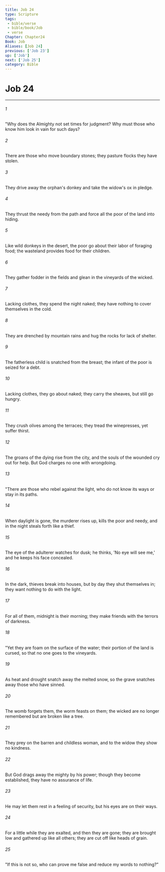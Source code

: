 ```yaml
---
title: Job 24
type: Scripture
tags:
 - bible/verse
 - bible/book/Job
 - verse
Chapter: Chapter24
Book: Job
Aliases: [Job 24]
previous: ['Job 23']
up: ['Job']
next: ['Job 25']
category: Bible
---
```

# Job 24

***


###### 1 
"Why does the Almighty not set times for judgment? Why must those who know him look in vain for such days? 

###### 2 
There are those who move boundary stones; they pasture flocks they have stolen. 

###### 3 
They drive away the orphan's donkey and take the widow's ox in pledge. 

###### 4 
They thrust the needy from the path and force all the poor of the land into hiding. 

###### 5 
Like wild donkeys in the desert, the poor go about their labor of foraging food; the wasteland provides food for their children. 

###### 6 
They gather fodder in the fields and glean in the vineyards of the wicked. 

###### 7 
Lacking clothes, they spend the night naked; they have nothing to cover themselves in the cold. 

###### 8 
They are drenched by mountain rains and hug the rocks for lack of shelter. 

###### 9 
The fatherless child is snatched from the breast; the infant of the poor is seized for a debt. 

###### 10 
Lacking clothes, they go about naked; they carry the sheaves, but still go hungry. 

###### 11 
They crush olives among the terraces; they tread the winepresses, yet suffer thirst. 

###### 12 
The groans of the dying rise from the city, and the souls of the wounded cry out for help. But God charges no one with wrongdoing. 

###### 13 
"There are those who rebel against the light, who do not know its ways or stay in its paths. 

###### 14 
When daylight is gone, the murderer rises up, kills the poor and needy, and in the night steals forth like a thief. 

###### 15 
The eye of the adulterer watches for dusk; he thinks, 'No eye will see me,' and he keeps his face concealed. 

###### 16 
In the dark, thieves break into houses, but by day they shut themselves in; they want nothing to do with the light. 

###### 17 
For all of them, midnight is their morning; they make friends with the terrors of darkness. 

###### 18 
"Yet they are foam on the surface of the water; their portion of the land is cursed, so that no one goes to the vineyards. 

###### 19 
As heat and drought snatch away the melted snow, so the grave snatches away those who have sinned. 

###### 20 
The womb forgets them, the worm feasts on them; the wicked are no longer remembered but are broken like a tree. 

###### 21 
They prey on the barren and childless woman, and to the widow they show no kindness. 

###### 22 
But God drags away the mighty by his power; though they become established, they have no assurance of life. 

###### 23 
He may let them rest in a feeling of security, but his eyes are on their ways. 

###### 24 
For a little while they are exalted, and then they are gone; they are brought low and gathered up like all others; they are cut off like heads of grain. 

###### 25 
"If this is not so, who can prove me false and reduce my words to nothing?" 
